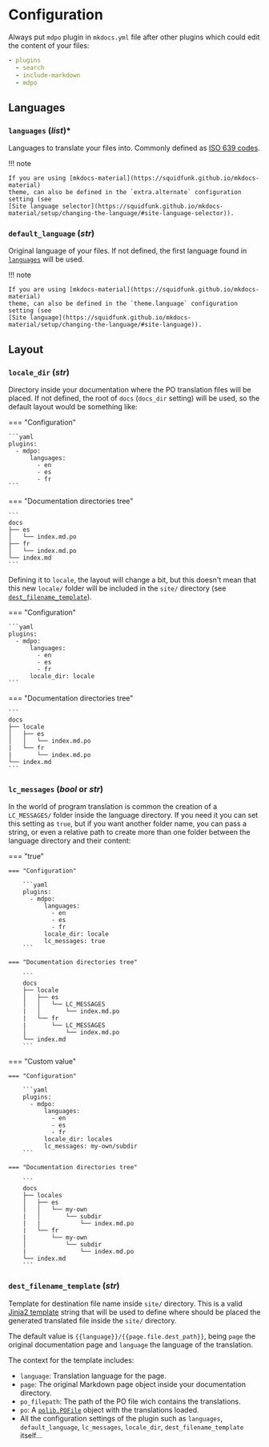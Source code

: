 # Configuration

Always put `mdpo` plugin in `mkdocs.yml` file after other plugins which could
edit the content of your files:

```yaml
- plugins
  - search
  - include-markdown
  - mdpo
```

## Languages

<!-- mdpo-disable-next-line -->
### **`languages`** (*list*)\*

Languages to translate your files into. Commonly defined as
[ISO 639 codes](https://en.wikipedia.org/wiki/ISO_639).

!!! note

    If you are using [mkdocs-material](https://squidfunk.github.io/mkdocs-material)
    theme, can also be defined in the `extra.alternate` configuration setting (see
    [Site language selector](https://squidfunk.github.io/mkdocs-material/setup/changing-the-language/#site-language-selector)).

<!-- mdpo-disable-next-line -->
### **`default_language`** (*str*)

Original language of your files. If not defined, the first language found in
[`languages`](#languages-list) will be used.

!!! note

    If you are using [mkdocs-material](https://squidfunk.github.io/mkdocs-material)
    theme, can also be defined in the `theme.language` configuration setting (see
    [Site language](https://squidfunk.github.io/mkdocs-material/setup/changing-the-language/#site-language)).

## Layout

<!-- mdpo-disable-next-line -->
### **`locale_dir`** (*str*)

Directory inside your documentation where the PO translation files will be
placed. If not defined, the root of `docs` (`docs_dir` setting) will be used,
so the default layout would be something like:

=== "Configuration"

    ```yaml
    plugins:
      - mdpo:
          languages:
            - en
            - es
            - fr
    ```

=== "Documentation directories tree"

    ```
    docs
    ├── es
    │   └── index.md.po
    ├── fr
    │   └── index.md.po
    └── index.md
    ```

Defining it to `locale`, the layout will change a bit, but this doesn't mean
that this new `locale/` folder will be included in the `site/` directory
(see [`dest_filename_template`](#dest_filename_template-str)).

=== "Configuration"

    ```yaml
    plugins:
      - mdpo:
          languages:
            - en
            - es
            - fr
          locale_dir: locale
    ```

=== "Documentation directories tree"

    ```
    docs
    ├── locale
    │   ├── es
    │   │   └── index.md.po
    |   └── fr
    |       └── index.md.po
    └── index.md
    ```


<!-- mdpo-disable-next-line -->
### **`lc_messages`** (*bool* or *str*)

In the world of program translation is common the creation of a `LC_MESSAGES/`
folder inside the language directory. If you need it you can set this setting
as `true`, but if you want another folder name, you can pass a string, or even
a relative path to create more than one folder between the language directory
and their content:

=== "true"

    === "Configuration"

        ```yaml
        plugins:
          - mdpo:
              languages:
                - en
                - es
                - fr
              locale_dir: locale
              lc_messages: true
        ```

    === "Documentation directories tree"

        ```
        docs
        ├── locale
        │   ├── es
        │   │   └── LC_MESSAGES
        |   │       └── index.md.po
        |   └── fr
        |       └── LC_MESSAGES
        │           └── index.md.po
        └── index.md
        ```

=== "Custom value"

    === "Configuration"

        ```yaml
        plugins:
          - mdpo:
              languages:
                - en
                - es
                - fr
              locale_dir: locales
              lc_messages: my-own/subdir
        ```

    === "Documentation directories tree"

        ```
        docs
        ├── locales
        │   ├── es
        │   │   └── my-own
        |   │       └── subdir
        |   |           └── index.md.po
        |   └── fr
        |       └── my-own
        │           └── subdir
        |               └── index.md.po
        └── index.md
        ```

<!-- mdpo-disable-next-line -->
### **`dest_filename_template`** (*str*)

Template for destination file name inside `site/` directory. This is a valid
[Jinja2 template](https://jinja2docs.readthedocs.io/en/stable/templates.html)
string that will be used to define where should be placed the generated
translated file inside the `site/` directory.

The default value is `{{language}}/{{page.file.dest_path}}`, being `page` the
original documentation page and `language` the language of the translation.

The context for the template includes:

- `language`: Translation language for the page.
- `page`: The original Markdown page object inside your documentation directory.
- `po_filepath`: The path of the PO file wich contains the translations.
- `po`: A [`polib.POFile`](https://polib.readthedocs.io/en/latest/api.html#polib.POFile)
   object with the translations loaded.
- All the configuration settings of the plugin such as `languages`,
  `default_language`, `lc_messages`, `locale_dir`, `dest_filename_template`
  itself...
